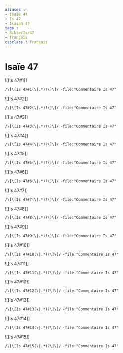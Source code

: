 ```yaml
---
aliases : 
- Isaïe 47
- Is 47
- Isaiah 47
tags : 
- Bible/Is/47
- français
cssclass : français
---
```


# Isaïe 47

![[Is 47#1]]

```query
/\[\[Is 47#1(\|.*)?\]\]/ -file:"Commentaire Is 47"
```

![[Is 47#2]]

```query
/\[\[Is 47#2(\|.*)?\]\]/ -file:"Commentaire Is 47"
```

![[Is 47#3]]

```query
/\[\[Is 47#3(\|.*)?\]\]/ -file:"Commentaire Is 47"
```

![[Is 47#4]]

```query
/\[\[Is 47#4(\|.*)?\]\]/ -file:"Commentaire Is 47"
```

![[Is 47#5]]

```query
/\[\[Is 47#5(\|.*)?\]\]/ -file:"Commentaire Is 47"
```

![[Is 47#6]]

```query
/\[\[Is 47#6(\|.*)?\]\]/ -file:"Commentaire Is 47"
```

![[Is 47#7]]

```query
/\[\[Is 47#7(\|.*)?\]\]/ -file:"Commentaire Is 47"
```

![[Is 47#8]]

```query
/\[\[Is 47#8(\|.*)?\]\]/ -file:"Commentaire Is 47"
```

![[Is 47#9]]

```query
/\[\[Is 47#9(\|.*)?\]\]/ -file:"Commentaire Is 47"
```

![[Is 47#10]]

```query
/\[\[Is 47#10(\|.*)?\]\]/ -file:"Commentaire Is 47"
```

![[Is 47#11]]

```query
/\[\[Is 47#11(\|.*)?\]\]/ -file:"Commentaire Is 47"
```

![[Is 47#12]]

```query
/\[\[Is 47#12(\|.*)?\]\]/ -file:"Commentaire Is 47"
```

![[Is 47#13]]

```query
/\[\[Is 47#13(\|.*)?\]\]/ -file:"Commentaire Is 47"
```

![[Is 47#14]]

```query
/\[\[Is 47#14(\|.*)?\]\]/ -file:"Commentaire Is 47"
```

![[Is 47#15]]

```query
/\[\[Is 47#15(\|.*)?\]\]/ -file:"Commentaire Is 47"
```


